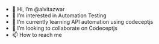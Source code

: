 - 👋 Hi, I’m @alvitazwar
- 👀 I’m interested in Automation Testing
- 🌱 I’m currently learning API automation using codeceptjs
- 💞️ I’m looking to collaborate on Codeceptjs
- 📫 How to reach me 

<!---
alvitazwar/alvitazwar is a ✨ special ✨ repository because its `README.md` (this file) appears on your GitHub profile.
You can click the Preview link to take a look at your changes.
--->
